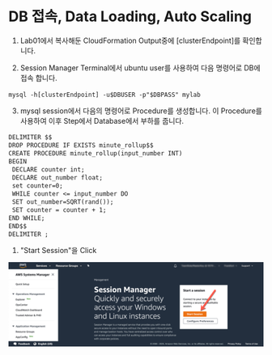 # DB 접속, Data Loading, Auto Scaling 

1. Lab01에서 복사해둔 CloudFormation Output중에 [clusterEndpoint]를 확인합니다. 

2. Session Manager Terminal에서 ubuntu user를 사용하여 다음 명령어로 DB에 접속 합니다. 

`mysql -h[clusterEndpoint] -u$DBUSER -p"$DBPASS" mylab`

3. mysql session에서 다음의 명령어로 Procedure를 생성합니다. 이 Procedure를 사용하여 이후 Step에서 Database에서 부하를 줍니다. 

```
DELIMITER $$
DROP PROCEDURE IF EXISTS minute_rollup$$
CREATE PROCEDURE minute_rollup(input_number INT)
BEGIN
 DECLARE counter int;
 DECLARE out_number float;
 set counter=0;
 WHILE counter <= input_number DO
 SET out_number=SQRT(rand());
 SET counter = counter + 1;
END WHILE;
END$$
DELIMITER ;
```

1. "Start Session"을 Click

<kbd> ![GitHub Logo](images/1-start-session.png) </kbd>